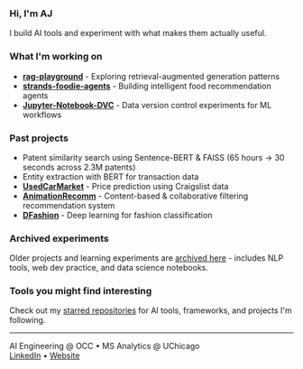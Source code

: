 ### Hi, I'm AJ

I build AI tools and experiment with what makes them actually useful.

### What I'm working on

- **[rag-playground](https://github.com/ajdeve/rag-playground)** - Exploring retrieval-augmented generation patterns
- **[strands-foodie-agents](https://github.com/ajdeve/strands-foodie-agents)** - Building intelligent food recommendation agents
- **[Jupyter-Notebook-DVC](https://github.com/ajdeve/Jupyter-Notebook-DVC)** - Data version control experiments for ML workflows

### Past projects

- Patent similarity search using Sentence-BERT & FAISS (65 hours → 30 seconds across 2.3M patents)
- Entity extraction with BERT for transaction data
- **[UsedCarMarket](https://github.com/ajdeve/UsedCarMarket)** - Price prediction using Craigslist data
- **[AnimationRecomm](https://github.com/ajdeve/AnimationRecomm)** - Content-based & collaborative filtering recommendation system
- **[DFashion](https://github.com/ajdeve/DFashion)** - Deep learning for fashion classification

### Archived experiments

Older projects and learning experiments are [archived here](https://github.com/ajdeve?tab=repositories&q=&type=archived) - includes NLP tools, web dev practice, and data science notebooks.

### Tools you might find interesting

Check out my [starred repositories](https://github.com/ajdeve?tab=stars) for AI tools, frameworks, and projects I'm following.

---

AI Engineering @ OCC • MS Analytics @ UChicago  
[LinkedIn](https://www.linkedin.com/in/aj-yeom/) • [Website](https://ajdeve.github.io/)
